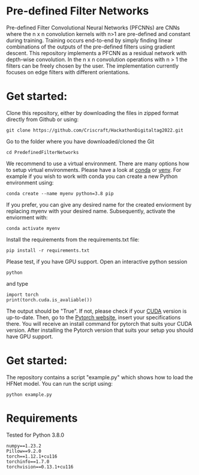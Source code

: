 # Pre-defined Filter Networks

Pre-defined Filter Convolutional Neural Networks (PFCNNs) are CNNs where the n x n convolution kernels with n>1 are pre-defined and constant during training.
Training occurs end-to-end by simply finding linear combinations of the outputs of the pre-defined filters using gradient descent.
This repository implements a PFCNN as a residual network with depth-wise convolution. In the n x n convolution operations with n > 1 the filters can be freely chosen by the user.
The implementation currently focuses on edge filters with different orientations.

# Get started:
Clone this repository, either by downloading the files in zipped format directly from Github or using:

    git clone https://github.com/Criscraft/HackathonDigitaltag2022.git

Go to the folder where you have downloaded/cloned the Git

    cd PredefinedFilterNetworks

We recommend to use a virtual environment. There are many options how to setup virtual environments. Please have a look at [conda](https://docs.conda.io/projects/conda/en/latest/user-guide/getting-started.html) or [venv](https://docs.python.org/3/library/venv.html).
For example if you wish to work with conda you can create a new Python environment using:

    conda create --name myenv python=3.8 pip

If you prefer, you can give any desired name for the created enviorment by replacing myenv with your desired name.
Subsequently, activate the enviorment with:

    conda activate myenv

Install the requirements from the requirements.txt file:

    pip install -r requirements.txt

Please test, if you have GPU support. Open an interactive python session

    python

and type

    import torch
    print(torch.cuda.is_avaliable())

The output should be "True".
If not, please check if your [CUDA](https://developer.nvidia.com/cuda-downloads) version is up-to-date. Then, go to the [Pytorch website](https://pytorch.org/), insert your specifications there. You will receive an install command for pytorch that suits your CUDA version. After installing the Pytorch version that suits your setup you should have GPU support.

# Get started:
The repository contains a script "example.py" which shows how to load the HFNet model.
You can run the script using:

    python example.py

# Requirements

Tested for Python 3.8.0

    numpy==1.23.2
    Pillow==9.2.0
    torch==1.12.1+cu116
    torchinfo==1.7.0
    torchvision==0.13.1+cu116